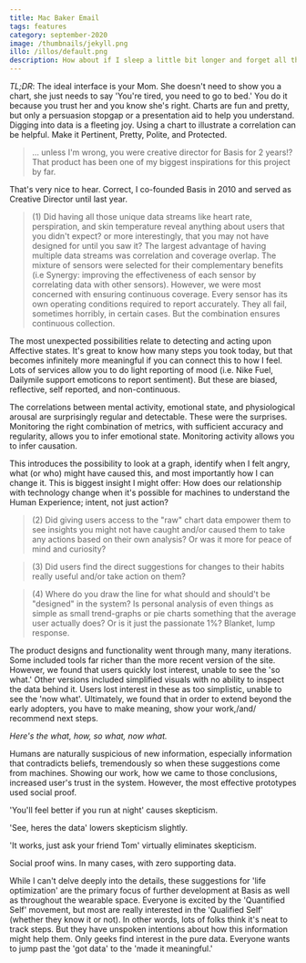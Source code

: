 ```yaml
---
title: Mac Baker Email
tags: features
category: september-2020
image: /thumbnails/jekyll.png
illo: /illos/default.png
description: How about if I sleep a little bit longer and forget all this nonsense, he thought, but that was something he was unable to do because he was used to sleeping on his right, and in his present state couldn't get into that position. However hard he threw himself onto his right, he always rolled back to where he was.
---
```


*TL;DR*: The ideal interface is your Mom. She doesn't need to show you a chart, she just needs to say 'You're tired, you need to go to bed.' You do it because you trust her and you know she's right. Charts are fun and pretty, but only a persuasion stopgap or a presentation aid to help you understand. Digging into data is a fleeting joy. Using a chart to illustrate a correlation can be helpful. Make it Pertinent, Pretty, Polite, and Protected.

> ... unless I'm wrong, you were creative director for Basis for 2 years!?
That product has been one of my biggest inspirations for this project by far.

That's very nice to hear. Correct, I co-founded Basis in 2010 and served as Creative Director until last year.

> (1) Did having all those unique data streams like heart rate, perspiration, and skin temperature reveal anything about users that you didn't expect? or more interestingly, that you may not have designed for until you saw it?
The largest advantage of having multiple data streams was correlation and coverage overlap. The mixture of sensors were selected for their complementary benefits (i.e Synergy: improving the effectiveness of each sensor by correlating data with other sensors). However, we were most concerned with ensuring continuous coverage. Every sensor has its own operating conditions required to report accurately. They all fail, sometimes horribly, in certain cases. But the combination ensures continuous collection.

The most unexpected possibilities relate to detecting and acting upon Affective states. It's great to know how many steps you took today, but that becomes infinitely more meaningful if you can connect this to how I feel. Lots of services allow you to do light reporting of mood (i.e. Nike Fuel, Dailymile support emoticons to report sentiment). But these are biased, reflective, self reported, and non-continuous.

The correlations between mental activity, emotional state, and physiological arousal are surprisingly regular and detectable. These were the surprises. Monitoring the right combination of metrics, with sufficient accuracy and regularity, allows you to infer emotional state. Monitoring activity allows you to infer causation.

This introduces the possibility to look at a graph, identify when I felt angry, what (or who) might have caused this, and most importantly how I can change it. This is biggest insight I might offer: How does our relationship with technology change when it's possible for machines to understand the Human Experience; intent, not just action?

> (2) Did giving users access to the "raw" chart data empower them to see insights you might not have caught and/or caused them to take any actions based on their own analysis? Or was it more for peace of mind and curiosity?

> (3) Did users find the direct suggestions for changes to their habits really useful and/or take action on them?

> (4) Where do you draw the line for what should and should't be "designed" in the system? Is personal analysis of even things as simple as small trend-graphs or pie charts something that the average user actually does? Or is it just the passionate 1%?
Blanket, lump response.

The product designs and functionality went through many, many iterations. Some included tools far richer than the more recent version of the site. However, we found that users quickly lost interest, unable to see the 'so what.' Other versions included simplified visuals with no ability to inspect the data behind it. Users lost interest in these as too simplistic, unable to see the 'now what'. Ultimately, we found that in order to extend beyond the early adopters, you have to make meaning, show your work,/and/ recommend next steps.

*Here's the what, how, so what, now what.*

Humans are naturally suspicious of new information, especially information that contradicts beliefs, tremendously so when these suggestions come from machines. Showing our work, how we came to those conclusions, increased user's trust in the system. However, the most effective prototypes used social proof.

'You'll feel better if you run at night' causes skepticism.

'See, heres the data' lowers skepticism slightly.

'It works, just ask your friend Tom' virtually eliminates skepticism.

Social proof wins. In many cases, with zero supporting data.

While I can't delve deeply into the details, these suggestions for 'life optimization' are the primary focus of further development at Basis as well as throughout the wearable space. Everyone is excited by the 'Quantified Self' movement, but most are really interested in the 'Qualified Self' (whether they know it or not). In other words, lots of folks think it's neat to track steps. But they have unspoken intentions about how this information might help them. Only geeks find interest in the pure data. Everyone wants to jump past the 'got data' to the 'made it meaningful.'